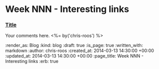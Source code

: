 Week NNN - Interesting links
============================

### [Title](http://example.com)

Your comments here. <%= by('chris-roos') %>

:render_as: Blog
:kind: blog
:draft: true
:is_page: true
:written_with: markdown
:author: chris-roos
:created_at: 2014-03-13 14:30:00 +00:00
:updated_at: 2014-03-13 14:30:00 +00:00
:page_title: Week NNN - Interesting links
:erb: true
